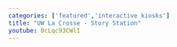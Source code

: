 ```yaml
---
categories: ['featured','interactive kiosks']
title: "UW La Crosse - Story Station"
youtube: 0cLqc93CWlI
---
```


